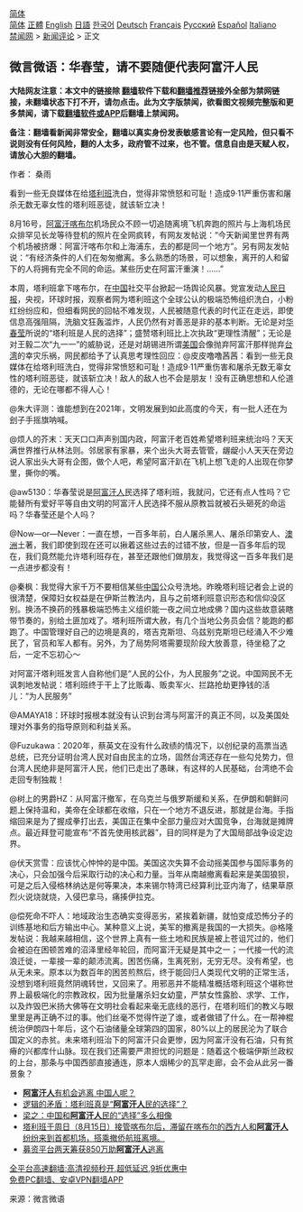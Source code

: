  <!-- 面包屑导航 --> <div class="breadcrumb"><!-- GTranslate: https://gtranslate.io/ -->  <div class="switcher notranslate">  <div class="selected">  <a href="#" onclick="return false;"> 简体</a>  </div>  <div class="option">  <a href="https://www.bannedbook.org" onclick="doGTranslate('zh-CN|zh-CN');jQuery('div.switcher div.selected a').html(jQuery(this).html());return false;" title="简体中文" class="nturl selected"> 简体</a>  <a href="https://www.bannedbook.org/zh-tw/" onclick="doGTranslate('zh-CN|zh-TW');jQuery('div.switcher div.selected a').html(jQuery(this).html());return false;" title="繁體中文" class="nturl"> 正體</a>  <a href="https://www.bannedbook.org/en/" onclick="doGTranslate('zh-CN|en');jQuery('div.switcher div.selected a').html(jQuery(this).html());return false;" title="English" class="nturl"> English</a>  <a href="https://www.bannedbook.org/ja/" onclick="doGTranslate('zh-CN|ja');jQuery('div.switcher div.selected a').html(jQuery(this).html());return false;" title="日本語" class="nturl"> 日語</a>  <a href="https://www.bannedbook.org/ko/" onclick="doGTranslate('zh-CN|ko');jQuery('div.switcher div.selected a').html(jQuery(this).html());return false;" title="한국어" class="nturl"> 한국어</a>  <a href="https://www.bannedbook.org/de/" onclick="doGTranslate('zh-CN|de');jQuery('div.switcher div.selected a').html(jQuery(this).html());return false;" title="Deutsch" class="nturl"> Deutsch</a>  <a href="https://www.bannedbook.org/fr/" onclick="doGTranslate('zh-CN|fr');jQuery('div.switcher div.selected a').html(jQuery(this).html());return false;" title="Français" class="nturl"> Français</a>  <a href="https://www.bannedbook.org/ru/" onclick="doGTranslate('zh-CN|ru');jQuery('div.switcher div.selected a').html(jQuery(this).html());return false;" title="Русский" class="nturl"> Русский</a>  <a href="https://www.bannedbook.org/es/" onclick="doGTranslate('zh-CN|es');jQuery('div.switcher div.selected a').html(jQuery(this).html());return false;" title="Español" class="nturl"> Español</a>  <a href="https://www.bannedbook.org/it/" onclick="doGTranslate('zh-CN|it');jQuery('div.switcher div.selected a').html(jQuery(this).html());return false;" title="Italiano" class="nturl"> Italiano</a>  </div>  </div>      <div class='breadcrumb-sub'><!-- Breadcrumb NavXT 6.3.0 --> <a href="https://www.bannedbook.org/" class="home">禁闻网</a> &gt; <a href="https://www.bannedbook.org/bnews/comments/" class="category">新闻评论</a> &gt; 正文</div></div><h2>微言微语：华春莹，请不要随便代表阿富汗人民</h2> <p class="notice"><b>大陆网友注意：本文中的链接除 <a href="https://github.com/bannedbook/fanqiang" >翻墙</a>软件下载和<a href="https://github.com/killgcd/justmysocks/blob/master/README.md">翻墙推荐</a>链接外全部为禁网链接，未翻墙状态下打不开，请勿点击。此为文字版禁闻，欲看图文视频完整版和更多禁闻，请下载<a href="https://github.com/bannedbook/fanqiang">翻墙软件或APP</a>后翻墙上禁闻网。</p><p>备注：翻墙看新闻非常安全，翻墙以真实身份发表敏感言论有一定风险，但只看不说则没有任何风险，翻的人太多，政府管不过来，也不管。信息自由是天赋人权，请放心大胆的翻墙。</b></p>  <div class="entry"> <p>作者： 桑雨</p> <p id="summary">看到一些无良媒体在给<a href="https://www.bannedbook.org/bnews/tag/%e5%a1%94%e5%88%a9%e7%8f%ad/" class="st_tag internal_tag" rel="tag" title="标签 塔利班 下的日志">塔利班</a>洗白，觉得非常愤怒和可耻！造成9·11严重伤害和屠杀无数无辜女性的塔利班恶徒，就该斩立决！</p> <p id="conimg">8月16号，<a href="https://www.bannedbook.org/bnews/tag/%e9%98%bf%e5%af%8c%e6%b1%97/" class="st_tag internal_tag" rel="tag" title="标签 阿富汗 下的日志">阿富汗</a><a href="https://www.bannedbook.org/bnews/tag/%E5%96%80%E5%B8%83%E5%B0%94/" class="st_tag internal_tag" rel="tag" title="标签 喀布尔 下的日志">喀布尔</a>机场民众不顾一切追随离境飞机奔跑的照片与上海机场民众排罕见长龙等待登机的照片在全网疯转，有网友发帖说：“今天新闻里世界有两个机场被挤爆：阿富汗喀布尔和上海浦东，去的都是同一个地方”。另有网友发帖说：“有经济条件的人们在匆匆撤离。多么熟悉的场景，可以想象，离开的人和留下的人将拥有完全不同的命运。某些历史在阿富汗重演！……”</p> <p>本周，塔利班拿下喀布尔，在<span class='wp_keywordlink_affiliate'><a href="https://www.bannedbook.org/" title="中国" target="_blank">中国</a></span>社交平台掀起一场舆论风暴。党宣发动<span class='wp_keywordlink'><a href="https://www.bannedbook.org/forum2/topic109.html" title="透视人民日报" target="_blank">人民日报</a></span>，央视，环球时报，观察者网为塔利班这个全球公认的极端恐怖组织洗白，小粉红纷纷应和，但细看网民的回帖不难发现，人民被随意代表的时代正在走远，即使信息高强阻隔，洗脑文狂轰滥炸，人民仍然有对善恶是非的基本判断。无论是对<a href="https://www.bannedbook.org/bnews/tag/%E5%8D%8E%E6%98%A5%E8%8E%B9/" class="st_tag internal_tag" rel="tag" title="标签 华春莹 下的日志">华春莹</a>所说的“塔利班是人民的选择”；盛赞塔利班比上次执政“更理性清醒”；无论是对王毅二次“九一一”的威胁说，还是对胡锡进所谓<a href="https://www.bannedbook.org/bnews/tag/%e7%be%8e%e5%9b%bd/" class="st_tag internal_tag" rel="tag" title="标签 美国 下的日志">美国</a>会像抛弃阿富汗那样抛弃<a href="https://www.bannedbook.org/bnews/tag/%e5%8f%b0%e6%b9%be/" class="st_tag internal_tag" rel="tag" title="标签 台湾 下的日志">台湾</a>的幸灾乐祸，网民都给予了认真思考理性回应：@皮皮噜噜茜茜：看到一些无良媒体在给塔利班洗白，觉得非常愤怒和可耻！造成9·11严重伤害和屠杀无数无辜女性的塔利班恶徒，就该斩立决！敌人的敌人也不会是朋友！没有正确思想和人伦道德的，无论在哪都不得人心！</p>  <p>@朱大评测：谁能想到在2021年，文明发展到如此高度的今天，有一批人还在为刽子手摇旗呐喊。</p> <p>@烦人的芥末：天天口口声声别国内政，阿富汗老百姓希望塔利班来统治吗？天天满世界推行从林法则。邻居家有家暴，来个出头大哥去管管，龌龊小人天天在旁边说人家出头大哥有企图，做个人吧，希望阿富汗趴在飞机上想飞走的人出现在你梦里，撕你的嘴。</p> <p>@aw5130：华春莹说是<a href="https://www.bannedbook.org/bnews/tag/%e9%98%bf%e5%af%8c%e6%b1%97%e4%ba%ba/" class="st_tag internal_tag" rel="tag" title="标签 阿富汗人 下的日志">阿富汗人</a>民选择了塔利班，我就问，它还有点人性吗？它能替所有爱好平等自由文明的阿富汗人民选择不服从原教旨就被石头砸死的命运吗？华春莹还是个人吗？</p> <p>@Now—or—Never：一直在想，一百多年前，白人屠杀黑人、屠杀印第安人、<a href="https://www.bannedbook.org/bnews/tag/%e6%be%b3%e6%b4%b2/" class="st_tag internal_tag" rel="tag" title="标签 澳洲 下的日志">澳洲</a>土著，我们即使到现在还可以揪着这些过去的过错不放，但是一百多年后的现在，我们竟然能允许塔利班存在，甚至还跟他们做朋友，我觉得这一百多年我们是一点进步都没有！</p>  <p>@秦枫：我觉得大家千万不要相信某些<a href="https://www.bannedbook.org/bnews/tag/%E4%B8%AD%E5%9B%BD/" class="st_tag internal_tag" rel="tag" title="标签 中国 下的日志">中国</a>公众号洗地。昨晚塔利班记者会上说的很清楚，保障妇女权益是在伊斯兰教法内，且与之前塔利班意识形态和信仰没区别。换汤不换药的残暴极端恐怖主义组织能一夜之间立地成佛？国内这些故意装瞎带节奏的，别给土匪加戏了。塔利班所谓大赦，有几个当地公务员会信？能跑的都跑了。中国管理好自己的边境是真的，塔吉克斯坦、乌兹别克斯坦已经涌入不少难民了，官员和军人都有。另外，为了局势阿塔需要现阶段大放善意，待坐稳了之后，一定不忘初心～</p> <p>对阿富汗塔利班发言人自称他们是“人民的公仆，为人民服务”之说。中国网民不无讽刺地发帖说：塔利班终于干上了比贩毒、贩卖军火、拦路抢劫更挣钱的活儿：“为人民服务”</p> <p>@AMAYA18：环球时报根本就没有认识到台湾与阿富汗的真正不同，以及美国处理对外事务的指导原则和利益关系。</p> <p>@Fuzukawa：2020年，蔡英文在没有什么政绩的情况下，以创纪录的高票当选总统，已充分证明台湾人民对自由民主的立场，固然台湾还存在一些勾兑势力，但台湾人民绝非是阿富汗人民，他们已走出了愚昧，有这样的人民基础，台湾绝不会走回专制独裁！</p>  <p>@树上的男爵HZ：从阿富汗撤军，在乌克兰与俄罗斯缓和关系，在伊朗和朝鲜问题上保持温和，美帝在全球都在收缩，只在一个地方不退反进，那就是台海。手指缩回来是为了握成拳打出去，美国正在集中全部力量应对大国竞争，台海就是摊牌点。最近拜登可能宣布“不首先使用核武器”，目的同样是为了大国局部战争设定边界。</p> <p>@伏天赏雪：应该忧心忡忡的是中国。美国这次失算不会动摇美国参与国际事务的决心，只会加强今后采取行动的决心和力量。当年从南越撤离看起来是美国狼狈，可是之后入侵格林纳达是何等果决，本来锡尔特湾已经算利比亚内海了，结果草原烈火说烧就烧，入侵巴拿马，痛揍伊拉克。</p> <p>@偿死命不吓人：地域政治生态确实变得恶劣，紧挨着新疆，就怕变成恐怖分子的训练基地和后方输出中心。某种意义上说，美军的撤离是我国的一大损失。@格隆发帖说：我越来越相信，这个世界上真有一些土地和民族是被上苍诅咒过的，他们会被迫在困顿苦难的沼泽里经年轮回，而阿富汗无疑是其中之一；一代接一代的流浪迁徙，一辈接一辈的颠沛流离。困苦伤痛，生离死别，无穷无尽。没有希望，也从无未来。原本以为数百年的困苦煎熬后，终于能回归人类现代文明的正常生活，没想到塔利班竟然阴魂转世，又回来了。用邪恶并不能精准概括塔利班这个堪称世界上最极端化的宗教政权，因为批量屠杀妇女幼童，严禁女性露脸、求学、工作，以及炸毁巴米扬大佛等在文明社会看起来毫无底线的恶行，在塔利班们的教义与眼里里是再正确不过的事。他们丝毫不觉得忤逆了谁，或者做错了什么。在一帮神棍统治伊朗四十年后，这个石油储量全球第四的国家，80%以上的居民沦为了联合国定义的赤贫。未来塔利班治下的阿富汗只会更惨，因为阿富汗没有石油，只有贫瘠的兴都库什山脉。现在我们还需要严肃担忧的问题是：随着这个极端伊斯兰政权的上台，那条与中国西部直接通连，原本人烟稀少的瓦罕走廊，会不会从此另一番景象？</p> <ul class='op-related-articles' title='相关阅读'> <li><a href='https://www.bannedbook.org/bnews/ssgc/20210822/1611258.html' target='_blank'><b>阿富汗人</b>有机会逃离 中国人呢？</a></li> <li><a href='https://www.bannedbook.org/bnews/comments/20210822/1611046.html' target='_blank'>逻辑的矛盾：塔利班真是“<b>阿富汗人</b>民的选择”？</a></li> <li><a href='https://www.bannedbook.org/bnews/comments/20210822/1610950.html' target='_blank'>梁之：中国和<b>阿富汗人</b>民的“选择”多么相像</a></li> <li><a href='https://www.bannedbook.org/bnews/bannedvideo/20210822/1610826.html' target='_blank'>塔利班于周日（8月15日）接管喀布尔后，滞留在喀布尔的西方人和<b>阿富汗人</b>纷纷来到首都机场，搭乘撤侨航班离境。</a></li> <li><a href='https://www.bannedbook.org/bnews/baitai/20210821/1610636.html' target='_blank'>募资平台两天筹获850万助<b>阿富汗人</b>逃离</a></li> </ul> <p class="texttj"> <a href="https://github.com/bannedbook/fanqiang/wiki/V2ray%E6%9C%BA%E5%9C%BA" target="_blank">全平台高速翻墙:高清视频秒开,超低延迟,9折优惠中</a><br/> <a href="https://github.com/bannedbook/fanqiang/wiki/%E7%A6%81%E9%97%BB%E7%BD%91%E5%AE%89%E5%8D%93%E7%BF%BB%E5%A2%99%E6%96%B0%E9%97%BBAPP" target="_blank">免费PC翻墙、安卓VPN翻墙APP</a></p> <p> 来源：微言微语 </p><a name='sharetosocial'></a>  <div style="margin-bottom:5px;padding-bottom:5px;clear:both"> <div id="archive-pix-1" class="banner-ads"> <!-- AuctionX Display platform tag START --> <div id="26318x728x90x621x_ADSLOT2" clicktrack="%%CLICK_URL_ESC%%"></div> <!-- AuctionX Display platform tag END --> </div> <div id="archive-pix-2" class="banner-ads"> <!-- AuctionX Display platform tag START --> <div id="26315x300x250x621x_ADSLOT2" clicktrack="%%CLICK_URL_ESC%%"></div> <!-- AuctionX Display platform tag END --> </div> </div>  <div id="archive-pix-1" class="banner-ads"> <!-- AuctionX Display platform tag START --> <div id="26318x728x90x621x_ADSLOT3" clicktrack="%%CLICK_URL_ESC%%"></div> <!-- AuctionX Display platform tag END --> </div> </div><!--END ENTRY--> 